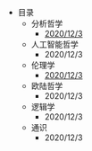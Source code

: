 - 目录
  - 分析哲学
    - [2020/12/3](/markdown/analysis/20201203/info.md)
  - 人工智能哲学
    - 2020/12/3
  - 伦理学
    - [2020/12/3](/markdown/ethics/20201203/info.md)
  - 欧陆哲学
    - 2020/12/3
  - 逻辑学
    - 2020/12/3
  - 通识
    - 2020/12/3

